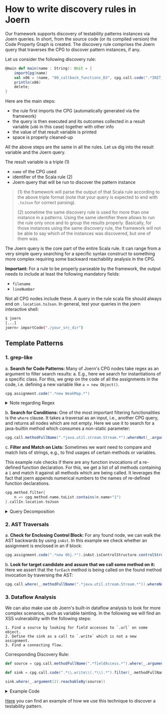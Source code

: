 # How to write discovery rules in Joern

Our framework supports discovery of testability patterns instances via Joern queries. In short, 
from the source code (or its compiled version) the Code Property Graph is created. The discovery 
rule comprises the Joern query that traverses the CPG to discover pattern instances, if any.

Let us consider the following discovery rule:
```scala
@main def main(name : String): Unit = {
    importCpg(name)
    val x86 = (name, "80_callback_functions_D3", cpg.call.code(".*INIT_USER_CALL.*call_user_func.*").reachableBy(cpg.call.code(".*CONCAT.*string.*")).location.toJson);
    println(x86)
    delete;
} 
```

Here are the main steps:
- the rule first imports the CPG (automatically generated via the framework) 
- the query is then executed and its outcomes collected in a result variable (`x86` in this case) together with other info
- the value of that result variable is printed
- space is properly cleaned-up

All the above steps are the same in all the rules. Let us dig into the result variable and the Joern query.

The result variable is a triple (1)
- `name` of the CPG used
- identifier of the Scala rule (2)
- Joern query that will be run to discover the pattern instance

> (1) the framework will parse the output of that Scala rule according to the above triple format (note that your query is expected to end with `.toJson` for correct parsing).
> 
> (2) sometime the same discovery rule is used for more than one instance in a patterns. Using the same identifier there allows to run the rule only once and to group the results properly. Basically, for those instances using the same discovery rule, the framework will not be able to say which of the instances was discovered, but one of them was.    

The Joern query is the core part of the entire Scala rule. It can range from a very simple query searching for a specific syntax construct to something more complex requiring some backward reachability analysis in the CPG.

__Important:__ For a rule to be properly parseable by the framework, the output needs to include at least the following mandatory fields:
- `filename` 
- `lineNumber` 

Not all CPG nodes include these. 
A query in the rule scala file should always end on
`.location.toJson`.
In general, test your queries in the joern interactive shell:
```sh
$ joern 
[...]
joern> importCode("./your_src_dir")
```

## Template Patterns
### 1. grep-like
a. __Search for Code Patterns:__ Many of Joern's CPG nodes take regex as an argument to filter search results:
a. E.g., here we search for instantiations of a specific class. For this, we grep on the code of all the assignments in the code, i.e. defining a new variable like `a = new Object()`. 
```scala
cpg.assignment.code(".*new WeakMap.*")
```
<details markdown=true>
<summary>Note regarding Regex</summary>
The string inside the quotes is parsed as regex, e.g., you search for multiple strings with something like ".*Thread.*(Callable|Runnable).*".  
To search for special characters such as `{`, you have to escape them with a double backslash `//`.
</details>

b. __Search for Conditions:__ One of the most important filtering functionalities is the `where` clause. It takes a traversal as an input, i.e., another CPG query, and returns all nodes which are not empty.
Here we use it to search for a java-builtin method which consumes a non-static parameter:
```scala
cpg.call.methodFullName(".*java.util.stream.Stream.*").whereNot(_.argument(1).isLiteral)
```

c. __Filter and Match on Lists:__ 
Sometimes we want need to compare and match lists of strings, e.g., to find usages of certain methods or variables.  

This example rule checks if there are any function invocations of a re-defined function declaration.
For this, we get a list of all methods containing a `1` and match it against all methods which are being called.
It leverages the fact that joern appends numerical numbers to the names of re-defined function declarations.
```scala
cpg.method.filter{
    n => cpg.method.name.toList.contains(n.name+"1")
}.callIn.location.toJson
```

<details markdown=true>
<summary>Query Decomposition</summary>

1. `call`: consider all function calls
2. `methodFullName`: get the full name of all functions being called.
3. `([REGEX])`: filter the names for a java-builtin function called "Stream" (not the wildcards `.*` in the beginning and end)
4. `whereNot`: only consider call nodes which
5. `_.argument(1)`: this looks at the first argument of the call, for method calls this is the object itself (e.g., `this`)
6. `isLiteral`: and finally we make sure that it is not a literal, e.g., not a static string or integer (`"s", 1337`) but a variable.  
</details>  


### 2. AST Traversals  

a. __Check for Enclosing Control Block:__ For any found node, we can walk the AST backwards by using `inAst`.
In this example we check whether an assignment is enclosed in an if block:
```scala
cpg.assignment.code(".*new Obj.*").inAst.isControlStructure.controlStructureType("IF")
```

b. __Look for target candidate and assure that we call some method on it:__ Here we assert that the `forEach` method is being called on the found method invocation by traversing the AST:
```scala
cpg.call.where(_.methodFullName(".*java.util.stream.Stream.*")).whereNot(_.argument(1).isLiteral).astParent.code(".*forEach.*")
``` 

### 3. Dataflow Analysis  

We can also make use ob Joern's built-in dataflow analysis to look for more complex scenarios, such as variable tainting.
In the following we will find an XSS vulnerability with the following steps:
```
1. Find a source by looking for field accesses to `.url` on some object.
2. Define the sink as a call to `.write` which is not a new assignment.
3. Find a connecting flow.
```
Corresponding Discovery Rule:
```scala
def source = cpg.call.methodFullName(".*fieldAccess.*").where(_.argument(2).isFieldIdentifier.canonicalName(".*url.*"))

def sink = cpg.call.code(".*\\.write\\(.*\\).*").filter(_.methodFullName != "<operator>.assignment")

sink.where(_.argument(2).reachableBy(source))
```
<details markdown=true>
<summary>Example Code</summary>

```javascript
function makeResponse(code, message) { 
    res.writeHead(code, {"Content-Type" : "text/html"});

    res.write(message); 
    res.end();
}

const parsed = route.parse(req.url); 
const query = querystring.parse(parsed.query);

makeResponse(200, query);
``` 
Explanation: A Javascript backend (e.g., NodeJS) accesses the .url field of the Request object and returns parts of it in the response.
</details>

[Here](https://github.com/testable-eu/sast-testability-patterns/blob/131d6f6861b0cdc890778ad5dc98a83fa2486e57/JAVA/23_array/2_instance_23_array/2_instance_23_array.sc) you can find an example of how we use this technique to discover a testability pattern.